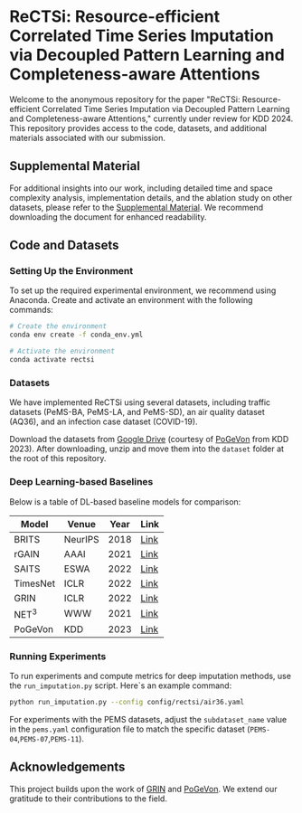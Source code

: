 
# ReCTSi: Resource-efficient Correlated Time Series Imputation via Decoupled Pattern Learning and Completeness-aware Attentions

Welcome to the anonymous repository for the paper "ReCTSi: Resource-efficient Correlated Time Series Imputation via Decoupled Pattern Learning and Completeness-aware Attentions," currently under review for KDD 2024. This repository provides access to the code, datasets, and additional materials associated with our submission.

## Supplemental Material

For additional insights into our work, including detailed time and space complexity analysis, implementation details, and the ablation study on other datasets, please refer to the [Supplemental Material](Appendix.pdf). We recommend downloading the document for enhanced readability.

## Code and Datasets

### Setting Up the Environment

To set up the required experimental environment, we recommend using Anaconda. Create and activate an environment with the following commands:

```bash
# Create the environment
conda env create -f conda_env.yml

# Activate the environment
conda activate rectsi
```

### Datasets

We have implemented ReCTSi using several datasets, including traffic datasets (PeMS-BA, PeMS-LA, and PeMS-SD), an air quality dataset (AQ36), and an infection case dataset (COVID-19).

Download the datasets from [Google Drive](https://drive.google.com/file/d/1kmY2MMlga1ryasGsAHXslKNI3F2l19IT/) (courtesy of [PoGeVon](https://github.com/Derek-Wds/PoGeVon/) from KDD 2023). After downloading, unzip and move them into the `dataset` folder at the root of this repository.

### Deep Learning-based Baselines

Below is a table of DL-based baseline models for comparison:

| Model    | Venue   | Year | Link                                                  |
|----------|---------|------|-------------------------------------------------------|
| BRITS    | NeurIPS | 2018 | [Link](https://dl.acm.org/doi/10.5555/3327757.3327783)               |
| rGAIN    | AAAI    | 2021 | [Link](https://ojs.aaai.org/index.php/AAAI/article/view/17086)        |
| SAITS    | ESWA    | 2022 | [Link](https://www.sciencedirect.com/science/article/pii/S0957417423001203)    |
| TimesNet | ICLR    | 2022 | [Link](https://openreview.net/pdf?id=ju_Uqw384Oq)    |
| GRIN     | ICLR    | 2022 | [Link](https://openreview.net/pdf?id=kOu3-S3wJ7)       |
| NET<sup>3</sup>   | WWW     | 2021 | [Link](https://dl.acm.org/doi/10.1145/3442381.3449969) |
| PoGeVon  | KDD     | 2023 | [Link](https://dl.acm.org/doi/10.1145/3580305.3599444)            |

### Running Experiments

To run experiments and compute metrics for deep imputation methods, use the `run_imputation.py` script. Here`s an example command:

```bash
python run_imputation.py --config config/rectsi/air36.yaml
```

For experiments with the PEMS datasets, adjust the `subdataset_name` value in the `pems.yaml` configuration file to match the specific dataset (`PEMS-04`,`PEMS-07`,`PEMS-11`).

## Acknowledgements

This project builds upon the work of [GRIN](https://github.com/Graph-Machine-Learning-Group/grin) and [PoGeVon](https://github.com/Derek-Wds/PoGeVon/). We extend our gratitude to their contributions to the field.
